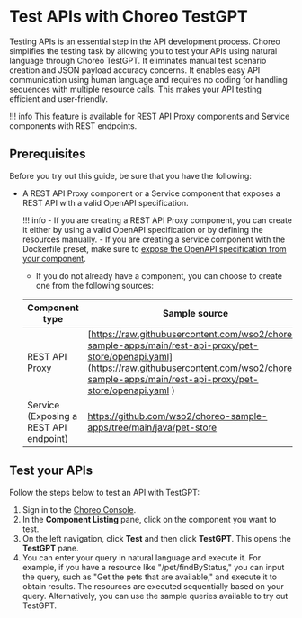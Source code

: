 # Test APIs with Choreo TestGPT

Testing APIs is an essential step in the API development process. Choreo simplifies the testing task by allowing you to test your APIs using natural language through Choreo TestGPT. It eliminates manual test scenario creation and JSON payload accuracy concerns. It enables easy API communication using human language and requires no coding for handling sequences with multiple resource calls. This makes your API testing efficient and user-friendly.


!!! info
    This feature is available for REST API Proxy components and Service components with REST endpoints.

## Prerequisites

Before you try out this guide, be sure that you have the following:
  
- A REST API Proxy component or a Service component that exposes a REST API with a valid OpenAPI specification. 

    !!! info
        - If you are creating a REST API Proxy component, you can create it either by using a valid OpenAPI specification or by defining the resources manually.
        - If you are creating a service component with the Dockerfile preset,  make sure to [expose the OpenAPI specification from your component](https://wso2.com/choreo/docs/develop-components/configure-endpoints/#learn-the-endpointsyaml-file).

         

    - If you do not already have a component, you can choose to create one from the following sources:

    | Component type |Sample source                                       | Reference documentation      | 
    |----------------|----------------------------------------------------|------------------------------|
    | REST API Proxy| [https://raw.githubusercontent.com/wso2/choreo-sample-apps/main/rest-api-proxy/pet-store/openapi.yaml](https://raw.githubusercontent.com/wso2/choreo-sample-apps/main/rest-api-proxy/pet-store/openapi.yaml ) | [Develop a REST API Proxy ](../develop-components/develop-a-rest-api-proxy.md) | 
    | Service (Exposing a REST API endpoint)| [https://github.com/wso2/choreo-sample-apps/tree/main/java/pet-store ](https://github.com/wso2/choreo-sample-apps/tree/main/java/pet-store ) |[Develop a REST API](../develop-components/develop-services/develop-a-rest-api.md) |

## Test your APIs

Follow the steps below to test an API with TestGPT: 

1. Sign in to the [Choreo Console](https://console.choreo.dev/).
2. In the **Component Listing** pane, click on the component you want to test.
3. On the left navigation, click **Test** and then click **TestGPT**. This opens the **TestGPT** pane.
4. You can enter your query in natural language and execute it. For example, if you have a resource like "/pet/findByStatus," you can input the query, such as "Get the pets that are available," and execute it to obtain results. The resources are executed sequentially based on your query. Alternatively, you can use the sample queries available to try out TestGPT. 